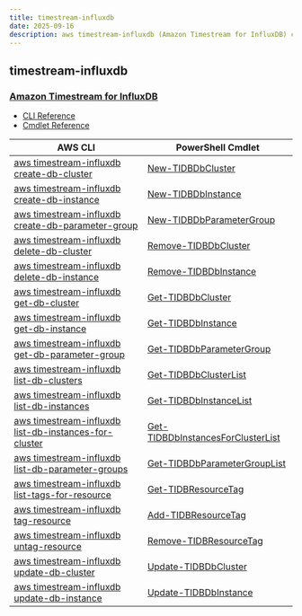 ```yaml
---
title: timestream-influxdb
date: 2025-09-16
description: aws timestream-influxdb (Amazon Timestream for InfluxDB) command/cmdlet list.
---
```


## timestream-influxdb

### [Amazon Timestream for InfluxDB](https://aws.amazon.com/timestream/)

* [CLI Reference](https://awscli.amazonaws.com/v2/documentation/api/latest/reference/timestream-influxdb/index.html)
* [Cmdlet Reference](https://docs.aws.amazon.com/powershell/latest/reference/items/TimestreamInfluxDB_cmdlets.html)

|AWS CLI|PowerShell Cmdlet|
|----|----|
|[aws timestream-influxdb create-db-cluster](https://awscli.amazonaws.com/v2/documentation/api/latest/reference/timestream-influxdb/create-db-cluster.html)|[New-TIDBDbCluster](https://docs.aws.amazon.com/powershell/latest/reference/items/New-TIDBDbCluster.html)|
|[aws timestream-influxdb create-db-instance](https://awscli.amazonaws.com/v2/documentation/api/latest/reference/timestream-influxdb/create-db-instance.html)|[New-TIDBDbInstance](https://docs.aws.amazon.com/powershell/latest/reference/items/New-TIDBDbInstance.html)|
|[aws timestream-influxdb create-db-parameter-group](https://awscli.amazonaws.com/v2/documentation/api/latest/reference/timestream-influxdb/create-db-parameter-group.html)|[New-TIDBDbParameterGroup](https://docs.aws.amazon.com/powershell/latest/reference/items/New-TIDBDbParameterGroup.html)|
|[aws timestream-influxdb delete-db-cluster](https://awscli.amazonaws.com/v2/documentation/api/latest/reference/timestream-influxdb/delete-db-cluster.html)|[Remove-TIDBDbCluster](https://docs.aws.amazon.com/powershell/latest/reference/items/Remove-TIDBDbCluster.html)|
|[aws timestream-influxdb delete-db-instance](https://awscli.amazonaws.com/v2/documentation/api/latest/reference/timestream-influxdb/delete-db-instance.html)|[Remove-TIDBDbInstance](https://docs.aws.amazon.com/powershell/latest/reference/items/Remove-TIDBDbInstance.html)|
|[aws timestream-influxdb get-db-cluster](https://awscli.amazonaws.com/v2/documentation/api/latest/reference/timestream-influxdb/get-db-cluster.html)|[Get-TIDBDbCluster](https://docs.aws.amazon.com/powershell/latest/reference/items/Get-TIDBDbCluster.html)|
|[aws timestream-influxdb get-db-instance](https://awscli.amazonaws.com/v2/documentation/api/latest/reference/timestream-influxdb/get-db-instance.html)|[Get-TIDBDbInstance](https://docs.aws.amazon.com/powershell/latest/reference/items/Get-TIDBDbInstance.html)|
|[aws timestream-influxdb get-db-parameter-group](https://awscli.amazonaws.com/v2/documentation/api/latest/reference/timestream-influxdb/get-db-parameter-group.html)|[Get-TIDBDbParameterGroup](https://docs.aws.amazon.com/powershell/latest/reference/items/Get-TIDBDbParameterGroup.html)|
|[aws timestream-influxdb list-db-clusters](https://awscli.amazonaws.com/v2/documentation/api/latest/reference/timestream-influxdb/list-db-clusters.html)|[Get-TIDBDbClusterList](https://docs.aws.amazon.com/powershell/latest/reference/items/Get-TIDBDbClusterList.html)|
|[aws timestream-influxdb list-db-instances](https://awscli.amazonaws.com/v2/documentation/api/latest/reference/timestream-influxdb/list-db-instances.html)|[Get-TIDBDbInstanceList](https://docs.aws.amazon.com/powershell/latest/reference/items/Get-TIDBDbInstanceList.html)|
|[aws timestream-influxdb list-db-instances-for-cluster](https://awscli.amazonaws.com/v2/documentation/api/latest/reference/timestream-influxdb/list-db-instances-for-cluster.html)|[Get-TIDBDbInstancesForClusterList](https://docs.aws.amazon.com/powershell/latest/reference/items/Get-TIDBDbInstancesForClusterList.html)|
|[aws timestream-influxdb list-db-parameter-groups](https://awscli.amazonaws.com/v2/documentation/api/latest/reference/timestream-influxdb/list-db-parameter-groups.html)|[Get-TIDBDbParameterGroupList](https://docs.aws.amazon.com/powershell/latest/reference/items/Get-TIDBDbParameterGroupList.html)|
|[aws timestream-influxdb list-tags-for-resource](https://awscli.amazonaws.com/v2/documentation/api/latest/reference/timestream-influxdb/list-tags-for-resource.html)|[Get-TIDBResourceTag](https://docs.aws.amazon.com/powershell/latest/reference/items/Get-TIDBResourceTag.html)|
|[aws timestream-influxdb tag-resource](https://awscli.amazonaws.com/v2/documentation/api/latest/reference/timestream-influxdb/tag-resource.html)|[Add-TIDBResourceTag](https://docs.aws.amazon.com/powershell/latest/reference/items/Add-TIDBResourceTag.html)|
|[aws timestream-influxdb untag-resource](https://awscli.amazonaws.com/v2/documentation/api/latest/reference/timestream-influxdb/untag-resource.html)|[Remove-TIDBResourceTag](https://docs.aws.amazon.com/powershell/latest/reference/items/Remove-TIDBResourceTag.html)|
|[aws timestream-influxdb update-db-cluster](https://awscli.amazonaws.com/v2/documentation/api/latest/reference/timestream-influxdb/update-db-cluster.html)|[Update-TIDBDbCluster](https://docs.aws.amazon.com/powershell/latest/reference/items/Update-TIDBDbCluster.html)|
|[aws timestream-influxdb update-db-instance](https://awscli.amazonaws.com/v2/documentation/api/latest/reference/timestream-influxdb/update-db-instance.html)|[Update-TIDBDbInstance](https://docs.aws.amazon.com/powershell/latest/reference/items/Update-TIDBDbInstance.html)|

